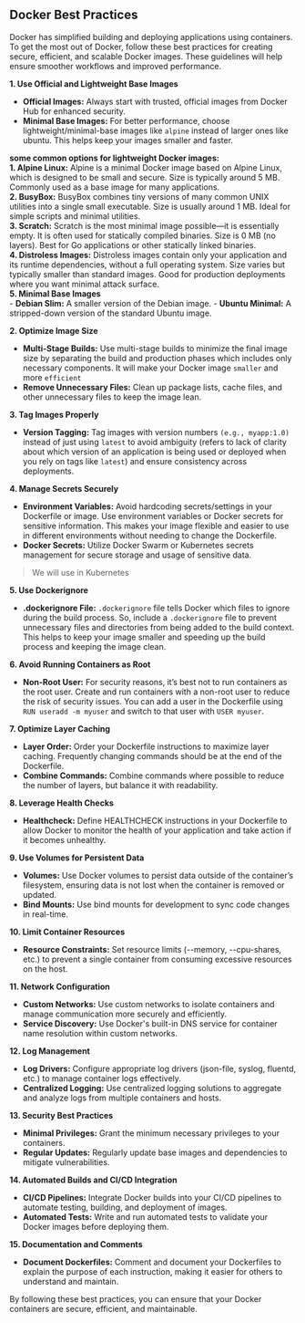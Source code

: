 ## Docker Best Practices 

Docker has simplified building and deploying applications using containers. To get the most out of Docker, follow these best practices for creating secure, efficient, and scalable Docker images. These guidelines will help ensure smoother workflows and improved performance.

**1. Use Official and Lightweight Base Images**

- **Official Images:** Always start with trusted, official images from Docker Hub for enhanced security. 
- **Minimal Base Images:** For better performance, choose lightweight/minimal-base images like `alpine` instead of larger ones like ubuntu. This helps keep your images smaller and faster.

**some common options for lightweight Docker images:** </br>
**1. Alpine Linux:** 
Alpine is a minimal Docker image based on Alpine Linux, which is designed to be small and secure. Size is typically around 5 MB. Commonly used as a base image for many applications. <br>
**2. BusyBox:** 
BusyBox combines tiny versions of many common UNIX utilities into a single small executable. Size is usually around 1 MB. Ideal for simple scripts and minimal utilities. <br>
**3. Scratch:** 
Scratch is the most minimal image possible—it is essentially empty. It is often used for statically compiled binaries. Size is 0 MB (no layers). Best for Go applications or other statically linked binaries. <br>
**4. Distroless Images:** 
Distroless images contain only your application and its runtime dependencies, without a full operating system. Size varies but typically smaller than standard images. Good for production deployments where you want minimal attack surface. <br>
**5. Minimal Base Images** <br>
    - **Debian Slim:** A smaller version of the Debian image.
    - **Ubuntu Minimal:** A stripped-down version of the standard Ubuntu image. 


**2. Optimize Image Size**

- **Multi-Stage Builds:** Use multi-stage builds to minimize the final image size by separating the build and production phases which includes only necessary components. It will make your Docker image `smaller` and more `efficient` 
- **Remove Unnecessary Files:** Clean up package lists, cache files, and other unnecessary files to keep the image lean.

**3. Tag Images Properly**

- **Version Tagging:** Tag images with version numbers `(e.g., myapp:1.0)` instead of just using `latest` to avoid ambiguity (refers to lack of clarity about which version of an application is being used or deployed when you rely on tags like `latest`) and ensure consistency across deployments.

**4. Manage Secrets Securely**

- **Environment Variables:** Avoid hardcoding secrets/settings in your Dockerfile or image. Use environment variables or Docker secrets for sensitive information. This makes your image flexible and easier to use in different environments without needing to change the Dockerfile.
- **Docker Secrets:** Utilize Docker Swarm or Kubernetes secrets management for secure storage and usage of sensitive data.

> We will use in Kubernetes

**5. Use Dockerignore**

- **.dockerignore File:** `.dockerignore` file tells Docker which files to ignore during the build process. So, include a `.dockerignore` file to prevent unnecessary files and directories from being added to the build context. This helps to keep your image smaller and speeding up the build process and keeping the image clean.

**6. Avoid Running Containers as Root**

- **Non-Root User:** For security reasons, it’s best not to run containers as the root user. Create and run containers with a non-root user to reduce the risk of security issues. You can add a user in the Dockerfile using `RUN useradd -m myuser` and switch to that user with `USER myuser`.

**7. Optimize Layer Caching**

- **Layer Order:** Order your Dockerfile instructions to maximize layer caching. Frequently changing commands should be at the end of the Dockerfile.
- **Combine Commands:** Combine commands where possible to reduce the number of layers, but balance it with readability.

**8. Leverage Health Checks**

- **Healthcheck:** Define HEALTHCHECK instructions in your Dockerfile to allow Docker to monitor the health of your application and take action if it becomes unhealthy.

**9. Use Volumes for Persistent Data**

- **Volumes:** Use Docker volumes to persist data outside of the container’s filesystem, ensuring data is not lost when the container is removed or updated.
- **Bind Mounts:** Use bind mounts for development to sync code changes in real-time.

**10. Limit Container Resources**

- **Resource Constraints:** Set resource limits (--memory, --cpu-shares, etc.) to prevent a single container from consuming excessive resources on the host.

**11. Network Configuration**

- **Custom Networks:** Use custom networks to isolate containers and manage communication more securely and efficiently.
- **Service Discovery:** Use Docker's built-in DNS service for container name resolution within custom networks.

**12. Log Management**

- **Log Drivers:** Configure appropriate log drivers (json-file, syslog, fluentd, etc.) to manage container logs effectively.
- **Centralized Logging:** Use centralized logging solutions to aggregate and analyze logs from multiple containers and hosts.

**13. Security Best Practices**

- **Minimal Privileges:** Grant the minimum necessary privileges to your containers.
- **Regular Updates:** Regularly update base images and dependencies to mitigate vulnerabilities.

**14. Automated Builds and CI/CD Integration**

- **CI/CD Pipelines:** Integrate Docker builds into your CI/CD pipelines to automate testing, building, and deployment of images.
- **Automated Tests:** Write and run automated tests to validate your Docker images before deploying them.

**15. Documentation and Comments**

- **Document Dockerfiles:** Comment and document your Dockerfiles to explain the purpose of each instruction, making it easier for others to understand and maintain.

By following these best practices, you can ensure that your Docker containers are secure, efficient, and maintainable.